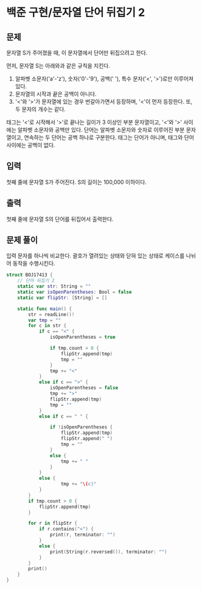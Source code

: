 # 백준 구현/문자열 단어 뒤집기 2

## 문제

문자열 S가 주어졌을 때, 이 문자열에서 단어만 뒤집으려고 한다.

먼저, 문자열 S는 아래와과 같은 규칙을 지킨다.

1. 알파벳 소문자('a'-'z'), 숫자('0'-'9'), 공백(' '), 특수 문자('<', '>')로만 이루어져 있다.
2. 문자열의 시작과 끝은 공백이 아니다.
3. '<'와 '>'가 문자열에 있는 경우 번갈아가면서 등장하며, '<'이 먼저 등장한다. 또, 두 문자의 개수는 같다.

태그는 '<'로 시작해서 '>'로 끝나는 길이가 3 이상인 부분 문자열이고, '<'와 '>' 사이에는 알파벳 소문자와 공백만 있다. 단어는 알파벳 소문자와 숫자로 이루어진 부분 문자열이고, 연속하는 두 단어는 공백 하나로 구분한다. 태그는 단어가 아니며, 태그와 단어 사이에는 공백이 없다.

## 입력

첫째 줄에 문자열 S가 주어진다. S의 길이는 100,000 이하이다.

## 출력

첫째 줄에 문자열 S의 단어를 뒤집어서 출력한다.

## 문제 풀이

입력 문자를 하나씩 비교한다. 괄호가 열려있는 상태와 닫혀 있는 상태로 케이스를 나뉘어 동작을 수행시킨다.

```swift
struct BOJ17413 {
    // 단어 뒤집기 2
    static var str: String = ""
    static var isOpenParentheses: Bool = false
    static var flipStr: [String] = []

    static func main() {
        str = readLine()!
        var tmp = ""
        for c in str {
            if c == "<" {
                isOpenParentheses = true

                if tmp.count > 0 {
                    flipStr.append(tmp)
                    tmp = ""
                }
                tmp += "<"
            }
            else if c == ">" {
                isOpenParentheses = false
                tmp += ">"
                flipStr.append(tmp)
                tmp = ""
            }
            else if c == " " {

                if !isOpenParentheses {
                    flipStr.append(tmp)
                    flipStr.append(" ")
                    tmp = ""
                }
                else {
                    tmp += " "
                }
            }
            else {
                    tmp += "\(c)"
            }
        }
        if tmp.count > 0 {
            flipStr.append(tmp)
        }

        for r in flipStr {
            if r.contains("<") {
                print(r, terminator: "")
            }
            else {
                print(String(r.reversed()), terminator: "")
            }
        }
        print()
    }
}
```
